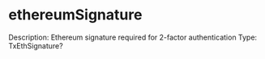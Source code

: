 # ethereumSignature

Description: Ethereum signature required for 2-factor authentication
Type: TxEthSignature?